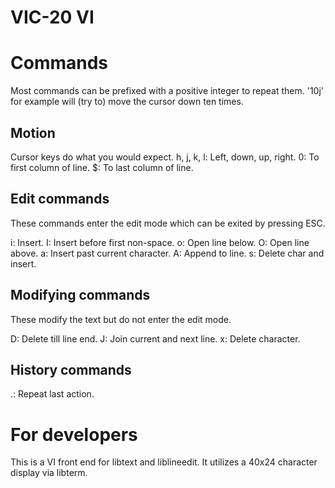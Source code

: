 VIC-20 VI
=========

# Commands

Most commands can be prefixed with a
positive integer to repeat them. '10j'
for example will (try to) move the
cursor down ten times.

## Motion

Cursor keys do what you would expect.
h, j, k, l: Left, down, up, right.
0: To first column of line.
$: To last column of line.

## Edit commands

These commands enter the edit mode which
can be exited by pressing ESC.

i: Insert.
I: Insert before first non-space.
o: Open line below.
O: Open line above.
a: Insert past current character.
A: Append to line.
s: Delete char and insert.

## Modifying commands

These modify the text but do not enter
the edit mode.

D: Delete till line end.
J: Join current and next line.
x: Delete character.

## History commands

.: Repeat last action.

# For developers

This is a VI front end for libtext and
liblineedit.  It utilizes a 40x24
character display via libterm.
